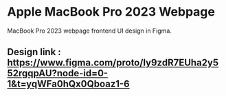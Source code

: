 # Apple MacBook Pro 2023 Webpage


MacBook Pro 2023 webpage frontend UI design in Figma.


## Design link : https://www.figma.com/proto/ly9zdR7EUha2y552rgqpAU?node-id=0-1&t=yqWFa0hQx0Qboaz1-6

